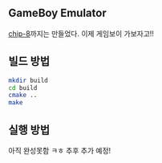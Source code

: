 ## GameBoy Emulator

[chip-8](https://github.com/TobenKun/CHIP-8-Emulator)까지는 만들었다.
이제 게임보이 가보자고!!

## 빌드 방법

```sh
mkdir build
cd build
cmake ..
make
```

## 실행 방법
아직 완성못함 ㅋㅎ
추후 추가 예정!
